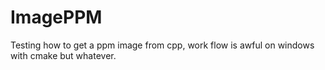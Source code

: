 # ImagePPM
Testing how to get a ppm image from cpp, work flow is awful on windows with cmake but whatever.
